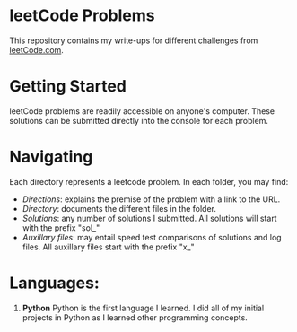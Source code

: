 # leetCode Problems
This repository contains my write-ups for different challenges from [leetCode.com](https://leetcode.com/problems/self-dividing-numbers/).

# Getting Started
leetCode problems are readily accessible on anyone's computer.  These solutions can be submitted directly into the console for each problem.

# Navigating
Each directory represents a leetcode problem.  In each folder, you may find:
* _Directions_: explains the premise of the problem with a link to the URL.
* _Directory_: documents the different files in the folder.
* _Solutions_: any number of solutions I submitted. All solutions will start with the prefix "sol_"
* _Auxillary files_: may entail speed test comparisons of solutions and log files. All auxillary files start with the prefix "x_"

# Languages:
1. **Python** Python is the first language I learned. I did all of my initial projects in Python as I learned other programming concepts.
